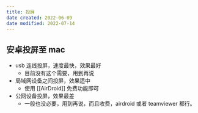 ```yaml
---
title: 投屏
date created: 2022-06-09
date modified: 2022-07-14
---
```


## 安卓投屏至 mac

- usb 连线投屏，速度最快，效果最好
	- 目前没有这个需要，用到再说
- 局域网设备之间投屏，效果适中
	- 使用 [[AirDroid]] 免费功能即可
- 公网设备投屏，效果最差
	- 一般也没必要，用到再说，而且收费，airdroid 或者 teamviewer 都行。
